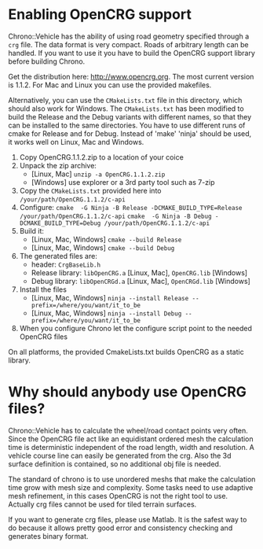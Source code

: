 # Enabling OpenCRG support

Chrono::Vehicle has the ability of using road geometry specified through a `crg` file. The data format is very compact. Roads of arbitrary length can be handled. If you want to use it you have to build the OpenCRG support library before building Chrono. 

Get the distribution here: http://www.opencrg.org. The most current version is 1.1.2. For Mac and Linux you can use the provided makefiles. 

Alternatively, you can use the `CMakeLists.txt` file in this directory, which should also work for Windows. The `CMakeLists.txt` has been modified to build the Release and the Debug variants with different names, so that they can be installed to the same directories. You have to use different runs of cmake for Release and for Debug. Instead of 'make' 'ninja' should be used, it works well on Linux, Mac and Windows.

1. Copy OpenCRG.1.1.2.zip to a location of your coice
2. Unpack the zip archive: 
   - [Linux, Mac] `unzip -a OpenCRG.1.1.2.zip`
   - [Windows] use explorer or a 3rd party tool such as 7-zip 
3. Copy the `CMakeLists.txt` provided here into `/your/path/OpenCRG.1.1.2/c-api`
4. Configure: 
   `cmake  -G Ninja -B Release -DCMAKE_BUILD_TYPE=Release /your/path/OpenCRG.1.1.2/c-api` 
   `cmake  -G Ninja -B Debug -DCMAKE_BUILD_TYPE=Debug /your/path/OpenCRG.1.1.2/c-api` 
5. Build it:
   - [Linux, Mac, Windows] `cmake --build Release`
   - [Linux, Mac, Windows] `cmake --build Debug`
6. The generated files are:
   - header: `CrgBaseLib.h`
   - Release library: `libOpenCRG.a` [Linux, Mac], `OpenCRG.lib` [Windows]
   - Debug library: `libOpenCRGd.a` [Linux, Mac], `OpenCRGd.lib` [Windows]
7. Install the files
   - [Linux, Mac, Windows] `ninja --install Release --prefix=/where/you/want/it_to_be`
   - [Linux, Mac, Windows] `ninja --install Debug --prefix=/where/you/want/it_to_be`
6. When you configure Chrono let the configure script point to the needed OpenCRG files

On all platforms, the provided CmakeLists.txt builds OpenCRG as a static library.

# Why should anybody use OpenCRG files?

Chrono::Vehicle has to calculate the wheel/road contact points very often. Since the OpenCRG file act like an equidistant ordered mesh the calculation time is deterministic independent of the road length, width and resolution. A vehicle course line can easily be generated from the crg. Also the 3d surface definition is contained, so no additional obj file is needed.

The standard of chrono is to use unordered meshs that make the calculation time grow with mesh size and complexity. Some tasks need to use adaptive mesh refinement, in this cases OpenCRG is not the right tool to use. Actually crg files cannot be used for tiled terrain surfaces.

If you want to generate crg files, please use Matlab. It is the safest way to do because it allows pretty good error and consistency checking and generates binary format.

